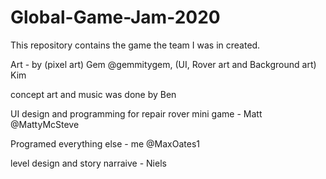 # Global-Game-Jam-2020
This repository contains the game the team I was in created. 

Art - by (pixel art) Gem @gemmitygem, (UI, Rover art and Background art) Kim 

concept art and music was done by Ben

UI design and programming for repair rover mini game - Matt @MattyMcSteve

Programed everything else - me @MaxOates1 

level design and story narraive - Niels

